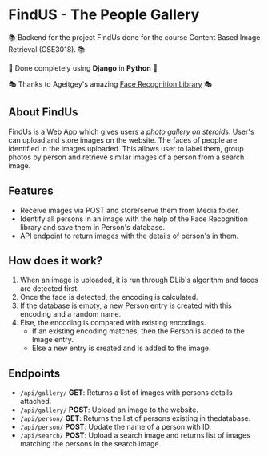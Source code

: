 # FindUS - The People Gallery

📚 Backend for the project FindUs done for the course Content Based Image Retrieval (CSE3018). 📚

🐍 Done completely using **Django** in **Python** 🐍

🎭 Thanks to Ageitgey's amazing [Face Recognition Library](https://github.com/ageitgey/face_recognition) 🎭

## About FindUs

FindUs is a Web App which gives users a *photo gallery on steroids*. User's can upload and store images on the website. The faces of people are identified in the images uploaded. This allows user to label them, group photos by person and retrieve similar images of a person from a search image.


## Features

- Receive images via POST and store/serve them from Media folder.
- Identify all persons in an image with the help of the Face Recognition library and save them in Person's database.
- API endpoint to return images with the details of person's in them.

## How does it work? 

1. When an image is uploaded, it is run through DLib's algorithm and faces are detected first.
2. Once the face is detected, the encoding is calculated. 
3. If the database is empty, a new Person entry is created with this encoding and a random name.
4. Else, the encoding is compared with existing encodings. 
   - If an existing encoding matches, then the Person is added to the Image entry.
   -  Else a new entry is created and is added to the image.

## Endpoints
- `/api/gallery/` **GET**: Returns a list of images with persons details attached.
- `/api/gallery/` **POST**: Upload an image to the website.
- `/api/person/` **GET**: Returns the list of persons existing in thedatabase.
- `/api/person/` **POST**: Update the name of a person with ID.
- `/api/search/` **POST**: Upload a search image and returns list of images matching the persons in the search image.